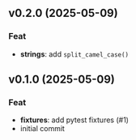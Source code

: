 ## v0.2.0 (2025-05-09)

### Feat

- **strings**: add `split_camel_case()`

## v0.1.0 (2025-05-09)

### Feat

- **fixtures**: add pytest fixtures (#1)
- initial commit

